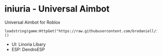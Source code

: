 # iniuria - Universal Aimbot

Universal Aimbot for Roblox

```
loadstring(game:HttpGet("https://raw.githubusercontent.com/brodaniell/iniuria/main/main.lua"))()
```

- UI: Linoria Libary
- ESP: DendroESP
